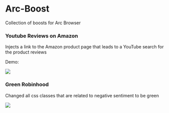 # Arc-Boost
Collection of boosts for Arc Browser

### Youtube Reviews on Amazon

Injects a link to the Amazon product page that leads to a YouTube search for the product reviews



Demo:

![](https://github.com/brianmulyadi/Arc-Boost/blob/main/youtube-reviews.gif)

### Green Robinhood

Changed all css classes that are related to negative sentiment to be green

![](https://github.com/brianmulyadi/Arc-Boost/blob/main/green-robinhood.gif)
